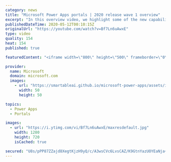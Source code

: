 ```yaml
---
category: news
title: "Microsoft Power Apps portals | 2020 release wave 1 overview"
excerpt: "In this overview video, we highlight some of the new capabilities included in the latest update to Microsoft Power Apps portals.     Here are the capabilities covered:   •    Power BI integration, so you can quickly add Power BI reports, tables, and dashboards to your portals without coding.  •    Themes"
publishedDateTime: 2020-05-12T00:10:15Z
originalUrl: "https://youtube.com/watch?v=Bf7Ln6uAwxE"
type: video
quality: 154
heat: 154
published: true

featuredContent: "<iframe width=\"800\" height=\"500\" frameborder=\"0\" src=\"https://www.youtube.com/embed/Bf7Ln6uAwxE\" allow=\"accelerometer; autoplay; encrypted-media; gyroscope; picture-in-picture\" allowfullscreen></iframe>"

provider:
  name: Microsoft
  domain: microsoft.com
  images:
    - url: "https://smartableai.github.io/microsoft-power-apps/assets/images/organizations/microsoft.com-50x50.jpg"
      width: 50
      height: 50

topics:
  - Power Apps
  - Portals

images:
  - url: "https://i.ytimg.com/vi/Bf7Ln6uAwxE/maxresdefault.jpg"
    width: 1280
    height: 720
    isCached: true

secured: "U8s/pPP87ZZajd8XegtKjzH9yQ/c/A3wsCVc6LvsCAZ/K9GtnYazUOYEaNja+dl6wAX3h5l2dnLo4JobRxU6GPTE9WJveWdRMcWqvMpOvcixYoOLjo3q2y2aJNk5AscyKYBuX4NKBW8X+uThVtIoL0hwavo7DFdrPFpqAdn3nlrZW0fn/sG+T+IdatFjZd1/AZT0LI7VQpzc3nan/Y9OAAXTC+yZ+6YZhdyvlmNiLpRA/KJ/PKai3TdBadmwJSMov3Q1KBpVMDuuJKhhPYPUJftdm6ftziFhcZQR2xv6Hjj4do8pN7b88wxmGNboAPIy71Aob9/mRX2ILAwOolwFK+ew2eA8mLQ1DmO2DrPWUvdjr/0ilU1cPFV5NSWKq+LePyhzjJfSqkcqtRKbDEI2wkHQespq1Ipt0qCdBrwgq/cH8J4gm30Z0jp1nOaJayAr;Cg6bE2gJo9TKviIyufN8kw=="
---
```


